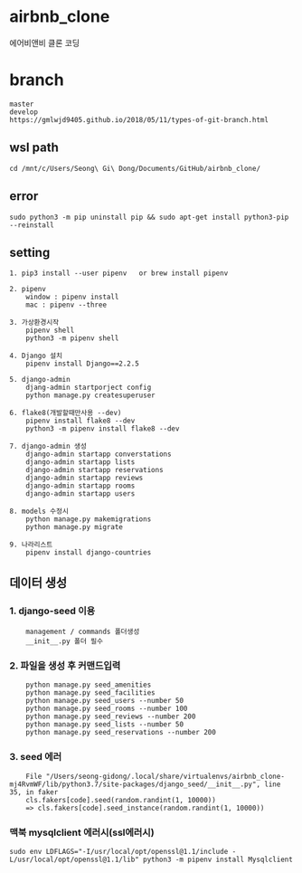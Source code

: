 # airbnb_clone

에어비앤비 클론 코딩

# branch

    master
    develop
    https://gmlwjd9405.github.io/2018/05/11/types-of-git-branch.html

## wsl path

    cd /mnt/c/Users/Seong\ Gi\ Dong/Documents/GitHub/airbnb_clone/

## error

    sudo python3 -m pip uninstall pip && sudo apt-get install python3-pip --reinstall

## setting

    1. pip3 install --user pipenv   or brew install pipenv

    2. pipenv
        window : pipenv install
        mac : pipenv --three

    3. 가상환경시작
        pipenv shell
        python3 -m pipenv shell

    4. Django 설치
        pipenv install Django==2.2.5

    5. django-admin
        djang-admin startporject config
        python manage.py createsuperuser

    6. flake8(개발할때만사용 --dev)
        pipenv install flake8 --dev
        python3 -m pipenv install flake8 --dev

    7. django-admin 생성
        django-admin startapp converstations
        django-admin startapp lists
        django-admin startapp reservations
        django-admin startapp reviews
        django-admin startapp rooms
        django-admin startapp users

    8. models 수정시
        python manage.py makemigrations
        python manage.py migrate

    9. 나라리스트
        pipenv install django-countries

## 데이터 생성

### 1. django-seed 이용

        management / commands 폴더생성
        __init__.py 폴더 필수

### 2. 파일을 생성 후 커맨드입력

        python manage.py seed_amenities
        python manage.py seed_facilities
        python manage.py seed_users --number 50
        python manage.py seed_rooms --number 100
        python manage.py seed_reviews --number 200
        python manage.py seed_lists --number 50
        python manage.py seed_reservations --number 200

### 3. seed 에러

        File "/Users/seong-gidong/.local/share/virtualenvs/airbnb_clone-mj4RvmWF/lib/python3.7/site-packages/django_seed/__init__.py", line 35, in faker
        cls.fakers[code].seed(random.randint(1, 10000))
        => cls.fakers[code].seed_instance(random.randint(1, 10000))

### 맥북 mysqlclient 에러시(ssl에러시)

    sudo env LDFLAGS="-I/usr/local/opt/openssl@1.1/include -L/usr/local/opt/openssl@1.1/lib" python3 -m pipenv install Mysqlclient
